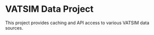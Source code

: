 # VATSIM Data Project

This project provides caching and API access to various VATSIM data sources.
